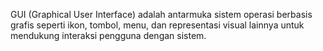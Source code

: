 GUI (Graphical User Interface) adalah antarmuka sistem operasi berbasis grafis seperti ikon, tombol, menu, dan representasi visual lainnya untuk mendukung interaksi pengguna dengan sistem.